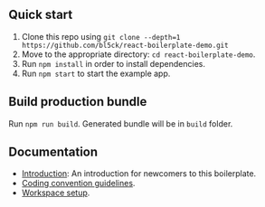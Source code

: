 ## Quick start

1.  Clone this repo using `git clone --depth=1 https://github.com/bl5ck/react-boilerplate-demo.git`
2.  Move to the appropriate directory: `cd react-boilerplate-demo`.<br />
3.  Run `npm install` in order to install dependencies.
4.  Run `npm start` to start the example app.

## Build production bundle

Run `npm run build`.
Generated bundle will be in `build` folder.

## Documentation

- [Introduction](https://github.com/bl5ck/react-boilerplate-demo/blob/master/docs/general/introduction.md): An introduction for newcomers to this boilerplate.
- [Coding convention guidelines](https://github.com/airbnb/javascript).
- [Workspace setup](https://github.com/bl5ck/react-boilerplate-demo/blob/master/docs/general/workspace-setup.md).
